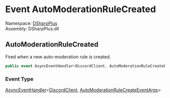 # Event AutoModerationRuleCreated

Namespace: [DSharpPlus](DSharpPlus.md)  
Assembly: DSharpPlus.dll

## <a id="DSharpPlus_DiscordShardedClient_AutoModerationRuleCreated"></a>AutoModerationRuleCreated

Fired when a new auto-moderation rule is created.

```csharp
public event AsyncEventHandler<DiscordClient, AutoModerationRuleCreateEventArgs> AutoModerationRuleCreated
```

### Event Type

[AsyncEventHandler](DSharpPlus.AsyncEvents.AsyncEventHandler\-2.md)<[DiscordClient](DSharpPlus.DiscordClient.md), [AutoModerationRuleCreateEventArgs](DSharpPlus.EventArgs.AutoModerationRuleCreateEventArgs.md)\>


